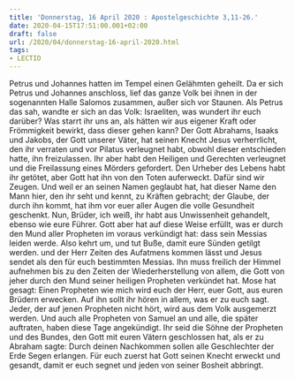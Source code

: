 ```yaml
---
title: 'Donnerstag, 16 April 2020 : Apostelgeschichte 3,11-26.'
date: 2020-04-15T17:51:00.001+02:00
draft: false
url: /2020/04/donnerstag-16-april-2020.html
tags: 
- LECTIO
---
```


Petrus und Johannes hatten im Tempel einen Gelähmten geheilt. Da er sich Petrus und Johannes anschloss, lief das ganze Volk bei ihnen in der sogenannten Halle Salomos zusammen, außer sich vor Staunen. Als Petrus das sah, wandte er sich an das Volk: Israeliten, was wundert ihr euch darüber? Was starrt ihr uns an, als hätten wir aus eigener Kraft oder Frömmigkeit bewirkt, dass dieser gehen kann? Der Gott Abrahams, Isaaks und Jakobs, der Gott unserer Väter, hat seinen Knecht Jesus verherrlicht, den ihr verraten und vor Pilatus verleugnet habt, obwohl dieser entschieden hatte, ihn freizulassen. Ihr aber habt den Heiligen und Gerechten verleugnet und die Freilassung eines Mörders gefordert. Den Urheber des Lebens habt ihr getötet, aber Gott hat ihn von den Toten auferweckt. Dafür sind wir Zeugen. Und weil er an seinen Namen geglaubt hat, hat dieser Name den Mann hier, den ihr seht und kennt, zu Kräften gebracht; der Glaube, der durch ihn kommt, hat ihm vor euer aller Augen die volle Gesundheit geschenkt. Nun, Brüder, ich weiß, ihr habt aus Unwissenheit gehandelt, ebenso wie eure Führer. Gott aber hat auf diese Weise erfüllt, was er durch den Mund aller Propheten im voraus verkündigt hat: dass sein Messias leiden werde. Also kehrt um, und tut Buße, damit eure Sünden getilgt werden. und der Herr Zeiten des Aufatmens kommen lässt und Jesus sendet als den für euch bestimmten Messias. Ihn muss freilich der Himmel aufnehmen bis zu den Zeiten der Wiederherstellung von allem, die Gott von jeher durch den Mund seiner heiligen Propheten verkündet hat. Mose hat gesagt: Einen Propheten wie mich wird euch der Herr, euer Gott, aus euren Brüdern erwecken. Auf ihn sollt ihr hören in allem, was er zu euch sagt. Jeder, der auf jenen Propheten nicht hört, wird aus dem Volk ausgemerzt werden. Und auch alle Propheten von Samuel an und alle, die später auftraten, haben diese Tage angekündigt. Ihr seid die Söhne der Propheten und des Bundes, den Gott mit euren Vätern geschlossen hat, als er zu Abraham sagte: Durch deinen Nachkommen sollen alle Geschlechter der Erde Segen erlangen. Für euch zuerst hat Gott seinen Knecht erweckt und gesandt, damit er euch segnet und jeden von seiner Bosheit abbringt.